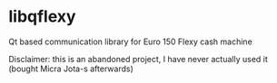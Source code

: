 # libqflexy
Qt based communication library for Euro 150 Flexy cash machine

Disclaimer: this is an abandoned project, I have never actually used it (bought Micra Jota-s afterwards)
